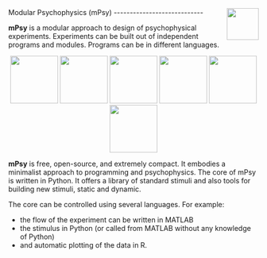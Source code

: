 <img src="https://raw.github.com/juricap/mPsy/gh-pages/_images/logo_mpsy512_g.png" width="64" heitgh="64" align="right">
Modular Psychophysics (mPsy)
----------------------------

**mPsy** is a modular approach to design of psychophysical experiments. Experiments can be built out of independent programs and modules. Programs can be in different languages.

<p align="center">
  <img src="https://raw.github.com/juricap/mPsy/gh-pages/_images/0001.png" width="96" height="96">
  <img src="https://raw.github.com/juricap/mPsy/gh-pages/_images/0002.png" width="96" height="96">
  <img src="https://raw.github.com/juricap/mPsy/gh-pages/_images/0003.png" width="96" height="96">
  <img src="https://raw.github.com/juricap/mPsy/gh-pages/_images/0004.png" width="96" height="96">
  <img src="https://raw.github.com/juricap/mPsy/gh-pages/_images/0005.png" width="96" height="96">
  <img src="https://raw.github.com/juricap/mPsy/gh-pages/_images/0007.png" width="96" height="96">
</p>

**mPsy** is free, open-source, and extremely compact. It embodies a minimalist approach to programming and psychophysics. 
The core of mPsy is written in Python. It offers a library of standard stimuli and also tools for building new stimuli, static and dynamic. 

The core can be controlled using several languages. For example:

* the flow of the experiment can be written in MATLAB
* the stimulus in Python (or called from MATLAB without any knowledge of Python)
* and automatic plotting of the data in R. 
